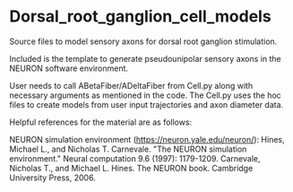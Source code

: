 # Dorsal_root_ganglion_cell_models

Source files to model sensory axons for dorsal root ganglion stimulation.

Included is the template to generate pseudounipolar sensory axons in the NEURON software environment.

User needs to call ABetaFiber/ADeltaFiber from Cell.py along with necessary arguments as mentioned in the code. The Cell.py uses the hoc files to create models from user input trajectories and axon diameter data. 

Helpful references for the material are as follows:

NEURON simulation environment (https://neuron.yale.edu/neuron/): Hines, Michael L., and Nicholas T. Carnevale. "The NEURON simulation environment." Neural computation 9.6 (1997): 1179-1209. Carnevale, Nicholas T., and Michael L. Hines. The NEURON book. Cambridge University Press, 2006.


